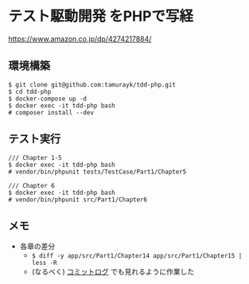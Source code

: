 # テスト駆動開発 をPHPで写経

https://www.amazon.co.jp/dp/4274217884/

## 環境構築

```
$ git clone git@github.com:tamurayk/tdd-php.git
$ cd tdd-php
$ docker-compose up -d
$ docker exec -it tdd-php bash
# composer install --dev
```

## テスト実行

```
/// Chapter 1-5
$ docker exec -it tdd-php bash
# vendor/bin/phpunit tests/TestCase/Part1/Chapter5
```

```
/// Chapter 6 
$ docker exec -it tdd-php bash
# vendor/bin/phpunit src/Part1/Chapter6
```

## メモ

- 各章の差分
  - `$ diff -y app/src/Part1/Chapter14 app/src/Part1/Chapter15 | less -R`
  - (なるべく) [コミットログ](https://github.com/tamurayk/tdd-php/commit/7334271177087a080e752859fac0297373dc75a6) でも見れるように作業した
